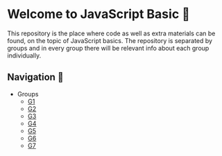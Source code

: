 # Welcome to JavaScript Basic 🚀

This repository is the place where code as well as extra materials can be found, on the topic of JavaScript basics. The repository is separated by groups and in every group there will be relevant info about each group individually.

## Navigation 🧭

* Groups
    * [G1](/G1/)
    * [G2](/G2/)
    * [G3](/G3/)
    * [G4](/G4/)
    * [G5](/G5/)
    * [G6](/G6/)
    * [G7](/G7/)

